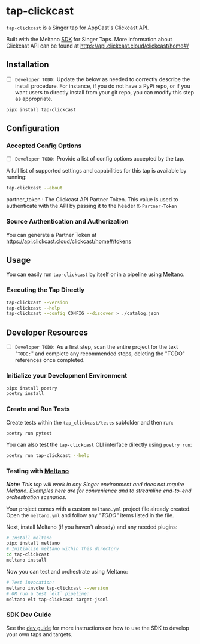 # tap-clickcast

`tap-clickcast` is a Singer tap for AppCast's Clickcast API.

Built with the Meltano [SDK](https://gitlab.com/meltano/sdk) for Singer Taps. More information about Clickcast API can be found at https://api.clickcast.cloud/clickcast/home#/

## Installation

- [ ] `Developer TODO:` Update the below as needed to correctly describe the install procedure. For instance, if you do not have a PyPi repo, or if you want users to directly install from your git repo, you can modify this step as appropriate.

```bash
pipx install tap-clickcast
```

## Configuration

### Accepted Config Options

- [ ] `Developer TODO:` Provide a list of config options accepted by the tap.

A full list of supported settings and capabilities for this
tap is available by running:

```bash
tap-clickcast --about
```

partner_token
: The Clickcast API Partner Token. This value is used to authenticate with the API by passing it to the header `X-Partner-Token`

### Source Authentication and Authorization

You can generate a Partner Token at https://api.clickcast.cloud/clickcast/home#/tokens

## Usage

You can easily run `tap-clickcast` by itself or in a pipeline using [Meltano](www.meltano.com).

### Executing the Tap Directly

```bash
tap-clickcast --version
tap-clickcast --help
tap-clickcast --config CONFIG --discover > ./catalog.json
```

## Developer Resources

- [ ] `Developer TODO:` As a first step, scan the entire project for the text "`TODO:`" and complete any recommended steps, deleting the "TODO" references once completed.

### Initialize your Development Environment

```bash
pipx install poetry
poetry install
```

### Create and Run Tests

Create tests within the `tap_clickcast/tests` subfolder and
then run:

```bash
poetry run pytest
```

You can also test the `tap-clickcast` CLI interface directly using `poetry run`:

```bash
poetry run tap-clickcast --help
```

### Testing with [Meltano](https://www.meltano.com)

_**Note:** This tap will work in any Singer environment and does not require Meltano.
Examples here are for convenience and to streamline end-to-end orchestration scenarios._

Your project comes with a custom `meltano.yml` project file already created. Open the `meltano.yml` and follow any _"TODO"_ items listed in
the file.

Next, install Meltano (if you haven't already) and any needed plugins:

```bash
# Install meltano
pipx install meltano
# Initialize meltano within this directory
cd tap-clickcast
meltano install
```

Now you can test and orchestrate using Meltano:

```bash
# Test invocation:
meltano invoke tap-clickcast --version
# OR run a test `elt` pipeline:
meltano elt tap-clickcast target-jsonl
```

### SDK Dev Guide

See the [dev guide](https://sdk.meltano.com/en/latest/dev_guide.html) for more instructions on how to use the SDK to
develop your own taps and targets.
